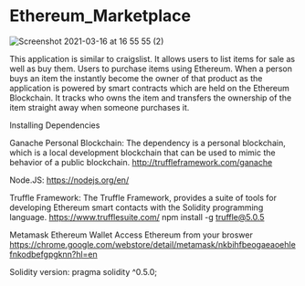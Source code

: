 # Ethereum_Marketplace
![Screenshot 2021-03-16 at 16 55 55 (2)](https://user-images.githubusercontent.com/29706281/111349144-c983fd00-8678-11eb-9797-6bbe204f19a0.png)

This application is similar to craigslist. It allows users to list items for sale as well as buy them. 
Users to purchase items using Ethereum. 
When a person buys an item the instantly become the owner of that product as the application is powered by smart contracts which are held on the Ethereum Blockchain. 
It tracks who owns the item and transfers the ownership of the item straight away when someone purchases it. 


Installing Dependencies

Ganache Personal Blockchain:
The dependency is a personal blockchain, which is a local development blockchain that can be used to mimic the behavior of a public blockchain. 
http://truffleframework.com/ganache

Node.JS:
https://nodejs.org/en/

Truffle Framework:
The Truffle Framework, provides a suite of tools for developing Ethereum smart contacts with the Solidity programming language.
https://www.trufflesuite.com/
npm install -g truffle@5.0.5

Metamask Ethereum Wallet
Access Ethereum from your broswer
https://chrome.google.com/webstore/detail/metamask/nkbihfbeogaeaoehlefnkodbefgpgknn?hl=en

Solidity version:
pragma solidity ^0.5.0;
